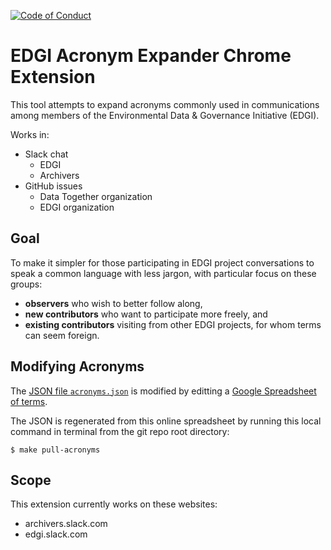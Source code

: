 [![Code of Conduct](https://img.shields.io/badge/%E2%9D%A4-code%20of%20conduct-blue.svg?style=flat)](https://github.com/edgi-govdata-archiving/overview/blob/master/CONDUCT.md)

# EDGI Acronym Expander Chrome Extension

This tool attempts to expand acronyms commonly used in communications
among members of the Environmental Data & Governance Initiative (EDGI).

Works in:
- Slack chat
  - EDGI
  - Archivers
- GitHub issues
  - Data Together organization
  - EDGI organization

## Goal

To make it simpler for those participating in EDGI project conversations
to speak a common language with less jargon, with particular focus on
these groups:

  * **observers** who wish to better follow along,
  * **new contributors** who want to participate more freely, and
  * **existing contributors** visiting from other EDGI projects, for whom terms can seem foreign.

## Modifying Acronyms

The [JSON file `acronyms.json`](acronyms.json) is modified by editting a
[Google Spreadsheet of
terms](https://docs.google.com/spreadsheets/d/1o1AezDZ6TQyRBTpbDn9J4fFbgOPJEX7YOGYr8_0Hb4s/edit#gid=1602058310).

The JSON is regenerated from this online spreadsheet by running this
local command in terminal from the git repo root directory:

    $ make pull-acronyms

## Scope

This extension currently works on these websites:

  * archivers.slack.com
  * edgi.slack.com
